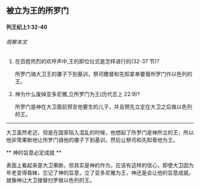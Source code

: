 ## 被立为王的所罗门

#### 列王纪上1:32-40

###### 观察本文

1. 在百姓热烈的欢呼声中,王的即位仪式是怎样进行的(32-37 节)?    所罗门骑大卫王的骡子下到基训，祭司撒督和先知拿单要膏所罗门作以色列的王。2. 神为什么废掉亚多尼雅,立所罗门为王(历代志上 22:9)?
    所罗门是神在大卫面前预言他要生的儿子，并且预先立定在大卫之后做以色列的王。
------
大卫虽然老迈，但是在国家陷入混乱的时候，他想起了所罗门是神所立的王，所以他非常果断地让所罗门骑他的骡子下到基训，然后让祭司和先知膏他为王。
** 神的旨意必定成就 **
表面上看起来是大卫果断，但其实是神的作为，应该有这样的信心，即使大卫因为年老变得昏昧，忘记了神的旨意，立了亚多尼雅为王，神还是会让他的旨意成就。就像神让大卫接替扫罗做以色列的王。